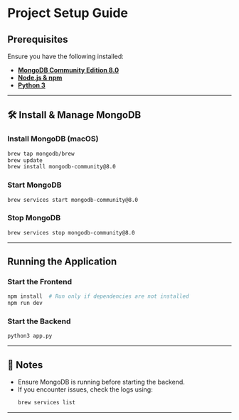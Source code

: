 # Project Setup Guide  

## Prerequisites  
Ensure you have the following installed:  
- **[MongoDB Community Edition 8.0](https://www.mongodb.com/try/download/community)**
- **[Node.js & npm](https://nodejs.org/en)**
- **[Python 3](https://www.python.org/downloads/)**  

---

## 🛠 Install & Manage MongoDB  

### Install MongoDB (macOS)  
```sh
brew tap mongodb/brew
brew update
brew install mongodb-community@8.0
```

### Start MongoDB  
```sh
brew services start mongodb-community@8.0
```

### Stop MongoDB  
```sh
brew services stop mongodb-community@8.0
```

---

## Running the Application  

### Start the Frontend  
```sh
npm install  # Run only if dependencies are not installed
npm run dev
```

### Start the Backend  
```sh
python3 app.py
```

---

## 📌 Notes  
- Ensure MongoDB is running before starting the backend.  
- If you encounter issues, check the logs using:  
  ```sh
  brew services list
  ```

---
